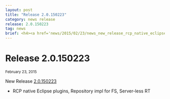 ```yaml
---
layout: post
title: "Release 2.0.150223"
category: news release
release: 2.0.150223
tag: news
brief: <h4><a href='news/2015/02/23/news_new_release_rcp_native_eclipse_plugins.html'>New Release 2.0.150223</a></h4> <sub class="post-info">February 23, 2015</sub><br> RCP native Eclipse plugins, Repository impl for FS, Server-less RT...<br>
---
```


Release 2.0.150223
===

<sub class="post-info">February 23, 2015</sub>
		
New Release 
[2.0.150223](https://github.com/SAP/cloud-dirigible/releases/tag/2.0.150223)
- RCP native Eclipse plugins, Repository impl for FS, Server-less RT
